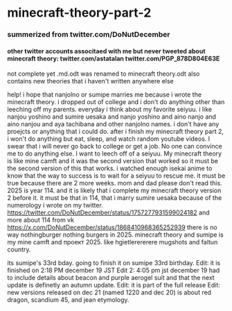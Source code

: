 # minecraft-theory-part-2

### summerized from twitter.com/DoNutDecember
#### other twitter accounts associtaed with me but never tweeted about minecraft theory: twitter.com/astatalan    twitter.com/PGP_878D804E63E

not complete yet
.md.odt was renamed to minecraft theory.odt
also contains new theories that i haven't written anywhere else


help! i hope that nanjolno or sumipe marries me because i wrote the minecraft theory. i dropped out of college and i don't do anything other than leeching off my parents. everyday i think about my favorite seiyuu. i like nanjou yoshino and sumire uesaka and nanjo yoshino and aino nanjo and aino nanjou and aya tachibana and other nanjolno names. i don't have any proejcts or anything that i could do. after i finish my minecraft theory part 2, i won't do anything but eat, sleep, and watch random youtube videos. I swear that i will never go back to college or get a job.  No one can convince me to do anything else. I want to leech off of a seiyuu. My minecraft theory is like mine camft and it was the second version that worked so it must be the second version of this that works. i watched enough isekai anime to know that the way to success is to wait for a seiyuu to rescue me. it must be true because there are 2 more weeks. mom and dad please don't read this. 2025 is year 114. and it is likely that i complete my minecraft theory version 2 before it. it must be that in 114, that i marry sumire uesaka because of the numerology i wrote on my twitter.  https://twitter.com/DoNutDecember/status/1757277931599024182 and more about 114 from vk https://x.com/DoNutDecember/status/1868410968365252939 there is no way nothingburger nothing burgers in 2025. minecraft theory and sumipe is my mine camft and проект 2025. like hgietlerererere mugshots and faltun country.




its sumipe's 33rd bday. going to finish it on sumipe 33rd birthday. Edit: it is finished on 2:18 PM december 19 JST Edit 2: 4:05 pm jst december 19 had to include details about beacon and purple aerogel suit and that the next update is definetly an autumn update. Edit: it is part of the full release Edit: new versions released on dec 21 (named 1220 and dec 20) is about red dragon, scandium 45, and jean etymology.
